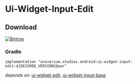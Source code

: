 Ui-Widget-Input-Edit
===============

## Download ##
[![Bintray](https://api.bintray.com/packages/universum-studios/android/universum.studios.android%3Aui/images/download.svg)](https://bintray.com/universum-studios/android/universum.studios.android%3Aui/_latestVersion)

### Gradle ###

    implementation "universum.studios.android:ui-widget-input-edit:${DESIRED_VERSION}@aar"

_depends on:_
[ui-widget-edit](https://github.com/universum-studios/android_ui/tree/master/library-widget-edit),
[ui-widget-input-base](https://github.com/universum-studios/android_ui/tree/master/library-widget-input-base)